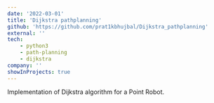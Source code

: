 ```yaml
---
date: '2022-03-01'
title: 'Dijkstra pathplanning'
github: 'https://github.com/prat1kbhujbal/Dijkstra_pathplanning'
external: ''
tech: 
    - python3
    - path-planning
    - dijkstra
company: ''
showInProjects: true
---
```

Implementation of Dijkstra algorithm for a Point Robot.

